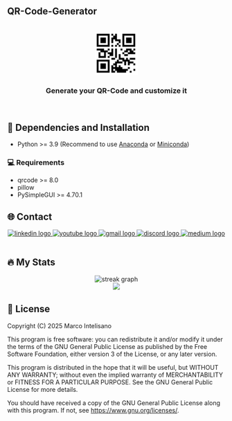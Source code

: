 ## QR-Code-Generator

<!-- PROJECT LOGO -->
<br />
<div align="center">
    <img src="imgs/qrcode_icon.png" alt="Logo" height="100">
<h3 align="center">Generate your QR-Code and customize it</h3>
</div>
<br/>
</div>


## :wrench: Dependencies and Installation

- Python >= 3.9 (Recommend to use [Anaconda](https://www.anaconda.com/download/#linux) or [Miniconda](https://docs.conda.io/en/latest/miniconda.html))

### :computer: Requirements

- qrcode >= 8.0
- pillow
- PySimpleGUI >= 4.70.1



<!-- CONTACT -->
## 🌐 Contact

<div align="center">
  <a href="https://www.linkedin.com/in/engineermarcointelisano/" target="_blank">
    <img src="https://img.shields.io/static/v1?message=LinkedIn&logo=linkedin&label=&color=0077B5&logoColor=white&labelColor=&style=for-the-badge" height="25" alt="linkedin logo"  />
  </a>
  <a href="https://www.youtube.com/@MarcoIntelisano" target="_blank">
    <img src="https://img.shields.io/static/v1?message=Youtube&logo=youtube&label=&color=FF0000&logoColor=white&labelColor=&style=for-the-badge" height="25" alt="youtube logo"  />
  </a>
  <a href="mailto:intelisano.marco@gmail.com" target="_blank">
    <img src="https://img.shields.io/static/v1?message=Gmail&logo=gmail&label=&color=D14836&logoColor=white&labelColor=&style=for-the-badge" height="25" alt="gmail logo"  />
  </a>
  <a href="https://discord.com/channels/imarco3052" target="_blank">
    <img src="https://img.shields.io/static/v1?message=Discord&logo=discord&label=&color=7289DA&logoColor=white&labelColor=&style=for-the-badge" height="25" alt="discord logo"  />
  </a>
  <a href="https://medium.com/@intelisano.marco" target="_blank">
    <img src="https://img.shields.io/static/v1?message=Medium&logo=medium&label=&color=12100E&logoColor=white&labelColor=&style=for-the-badge" height="25" alt="medium logo"  />
  </a>
</div>
<br/>


<!-- Stats -->
## 🔥 My Stats

<div align="center">
  <img src="https://streak-stats.demolab.com?user=MarcoIntelisano&locale=en&mode=daily&theme=dark&hide_border=false&border_radius=5&order=3" height="220" alt="streak graph"  />
</div>


<div align="center">
  <img src="https://visitor-badge.laobi.icu/badge?page_id=MarcoIntelisano.MarcoIntelisano&"  />
</div>




## :scroll: License
Copyright (C) 2025 Marco Intelisano

This program is free software: you can redistribute it and/or modify it under the terms of the GNU General Public License as published by the Free Software Foundation, either version 3 of the License, or any later version.

This program is distributed in the hope that it will be useful, but WITHOUT ANY WARRANTY; without even the implied warranty of MERCHANTABILITY or FITNESS FOR A PARTICULAR PURPOSE. See the GNU General Public License for more details.

You should have received a copy of the GNU General Public License along with this program. If not, see https://www.gnu.org/licenses/.
